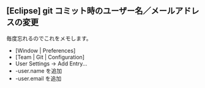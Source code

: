 ## [Eclipse] git コミット時のユーザー名／メールアドレスの変更

毎度忘れるのでこれをメモします。
* [Window | Preferences]
* [Team | Git | Configuration]
* User Settings -> Add Entry...
* -user.name を追加
* -user.email を追加


